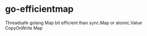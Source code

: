 # go-efficientmap
Threadsafe golang Map bit efficient than sync.Map or atomic.Value CopyOnWrite Map
